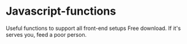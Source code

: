 # Javascript-functions
Useful functions to support all front-end setups
Free download. If it's serves you, feed a poor person.
